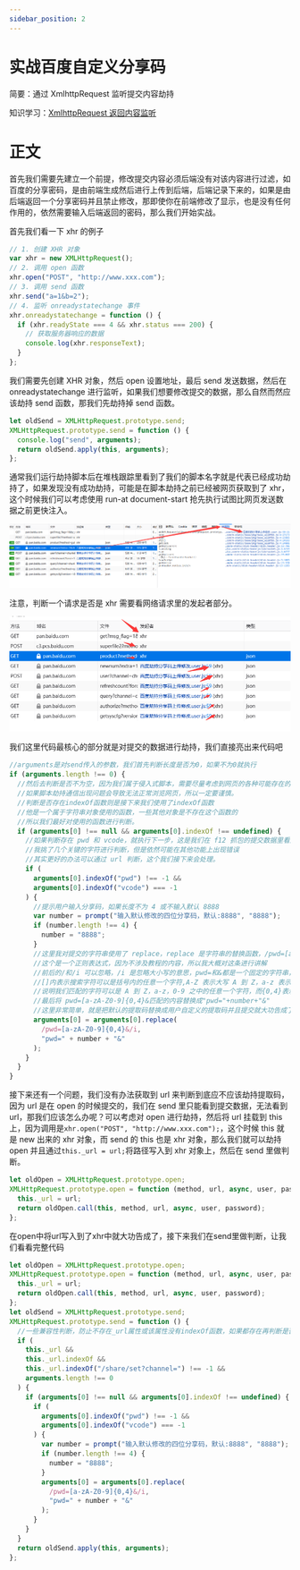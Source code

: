 ```yaml
---
sidebar_position: 2
---
```


# 实战百度自定义分享码

简要：通过 XmlhttpRequest 监听提交内容劫持

知识学习：[XmlhttpRequest 返回内容监听](/油猴教程/入门篇/XHR提交劫持与内容监听/)

# 正文

首先我们需要先建立一个前提，修改提交内容必须后端没有对该内容进行过滤，如百度的分享密码，是由前端生成然后进行上传到后端，后端记录下来的，如果是由后端返回一个分享密码并且禁止修改，那即使你在前端修改了显示，也是没有任何作用的，依然需要输入后端返回的密码，那么我们开始实战。

首先我们看一下 xhr 的例子

```js
// 1. 创建 XHR 对象
var xhr = new XMLHttpRequest();
// 2. 调用 open 函数
xhr.open("POST", "http://www.xxx.com");
// 3. 调用 send 函数
xhr.send("a=1&b=2");
// 4. 监听 onreadystatechange 事件
xhr.onreadystatechange = function () {
  if (xhr.readyState === 4 && xhr.status === 200) {
    // 获取服务器响应的数据
    console.log(xhr.responseText);
  }
};
```

我们需要先创建 XHR 对象，然后 open 设置地址，最后 send 发送数据，然后在 onreadystatechange 进行监听，如果我们想要修改提交的数据，那么自然而然应该劫持 send 函数，那我们先劫持掉 send 函数。

```js
let oldSend = XMLHttpRequest.prototype.send;
XMLHttpRequest.prototype.send = function () {
  console.log("send", arguments);
  return oldSend.apply(this, arguments);
};
```

通常我们运行劫持脚本后在堆栈跟踪里看到了我们的脚本名字就是代表已经成功劫持了，如果发现没有成功劫持，可能是在脚本劫持之前已经被网页获取到了 xhr，这个时候我们可以考虑使用 run-at document-start 抢先执行试图比网页发送数据之前更快注入。

![](./img/02/1.png)

注意，判断一个请求是否是 xhr 需要看网络请求里的发起者部分。

![](./img/02/2.png)

我们这里代码最核心的部分就是对提交的数据进行劫持，我们直接亮出来代码吧

```js
//arguments是对send传入的参数，我们首先判断长度是否为0，如果不为0就执行
if (arguments.length !== 0) {
  //然后去判断是否不为空，因为我们属于侵入式脚本，需要尽量考虑到网页的各种可能存在的问题
  //如果脚本劫持通信出现问题会导致无法正常浏览网页，所以一定要谨慎。
  //判断是否存在indexOf函数则是接下来我们使用了indexOf函数
  //他是一个属于字符串对象使用的函数，一些其他对象是不存在这个函数的
  //所以我们最好对使用的函数进行判断。
  if (arguments[0] !== null && arguments[0].indexOf !== undefined) {
    //如果判断存在 pwd 和 vcode，就执行下一步，这是我们在 f12 抓包的提交数据里看到的
    //我挑了几个关键的字符进行判断，但是依然可能在其他功能上出现错误
    //其实更好的办法可以通过 url 判断，这个我们接下来会处理。
    if (
      arguments[0].indexOf("pwd") !== -1 &&
      arguments[0].indexOf("vcode") === -1
    ) {
      //提示用户输入分享码，如果长度不为 4 或不输入默认 8888
      var number = prompt("输入默认修改的四位分享码，默认:8888", "8888");
      if (number.length !== 4) {
        number = "8888";
      }
      //这里我对提交的字符串使用了 replace，replace 是字符串的替换函数，/pwd=[a-zA-Z0-9]{0,4}&/i 是什么意思？
      //这个是一个正则表达式，因为不涉及教程的内容，所以我大概对这条进行讲解
      //前后的/和/i 可以忽略，/i 是忽略大小写的意思，pwd=和&都是一个固定的字符串，唯一变动搜索的就是[a-zA-Z0-9]{0,4}
      //[]内表示搜索字符可以是括号内的任意一个字符,A-Z 表示大写 A 到 Z，a-z 表示小写 a-z，0-9 表示数字 0-9
      //说明我们匹配的字符可以是 A 到 Z，a-z，0-9 之中的任意一个字符，而{0,4}表示我们会匹配到 0 个到 4 个这样的字符
      //最后将 pwd=[a-zA-Z0-9]{0,4}&匹配的内容替换成"pwd="+number+"&"
      //这里非常简单，就是把默认的提取码替换成用户自定义的提取码并且提交就大功告成了。
      arguments[0] = arguments[0].replace(
        /pwd=[a-zA-Z0-9]{0,4}&/i,
        "pwd=" + number + "&"
      );
    }
  }
}
```

接下来还有一个问题，我们没有办法获取到 url 来判断到底应不应该劫持提取码，因为 url 是在 open 的时候提交的，我们在 send 里只能看到提交数据，无法看到 url，那我们应该怎么办呢？可以考虑对 open 进行劫持，然后将 url 挂载到 this 上，因为调用是`xhr.open("POST", "http://www.xxx.com");`，这个时候 this 就是 new 出来的 xhr 对象，而 send 的 this 也是 xhr 对象，那么我们就可以劫持 open 并且通过`this._url = url;`将路径写入到 xhr 对象上，然后在 send 里做判断。

```js
let oldOpen = XMLHttpRequest.prototype.open;
XMLHttpRequest.prototype.open = function (method, url, async, user, password) {
  this._url = url;
  return oldOpen.call(this, method, url, async, user, password);
};
```

在open中将url写入到了xhr中就大功告成了，接下来我们在send里做判断，让我们看看完整代码

```js
let oldOpen = XMLHttpRequest.prototype.open;
XMLHttpRequest.prototype.open = function (method, url, async, user, password) {
  this._url = url;
  return oldOpen.call(this, method, url, async, user, password);
};
let oldSend = XMLHttpRequest.prototype.send;
XMLHttpRequest.prototype.send = function () {
  //一些兼容性判断，防止不存在_url属性或该属性没有indexOf函数，如果都存在再判断是否是生成提取码的url，然后判断参数
  if (
    this._url &&
    this._url.indexOf &&
    this._url.indexOf("/share/set?channel=") !== -1 &&
    arguments.length !== 0
  ) {
    if (arguments[0] !== null && arguments[0].indexOf !== undefined) {
      if (
        arguments[0].indexOf("pwd") !== -1 &&
        arguments[0].indexOf("vcode") === -1
      ) {
        var number = prompt("输入默认修改的四位分享码，默认:8888", "8888");
        if (number.length !== 4) {
          number = "8888";
        }
        arguments[0] = arguments[0].replace(
          /pwd=[a-zA-Z0-9]{0,4}&/i,
          "pwd=" + number + "&"
        );
      }
    }
  }
  return oldSend.apply(this, arguments);
};
```
